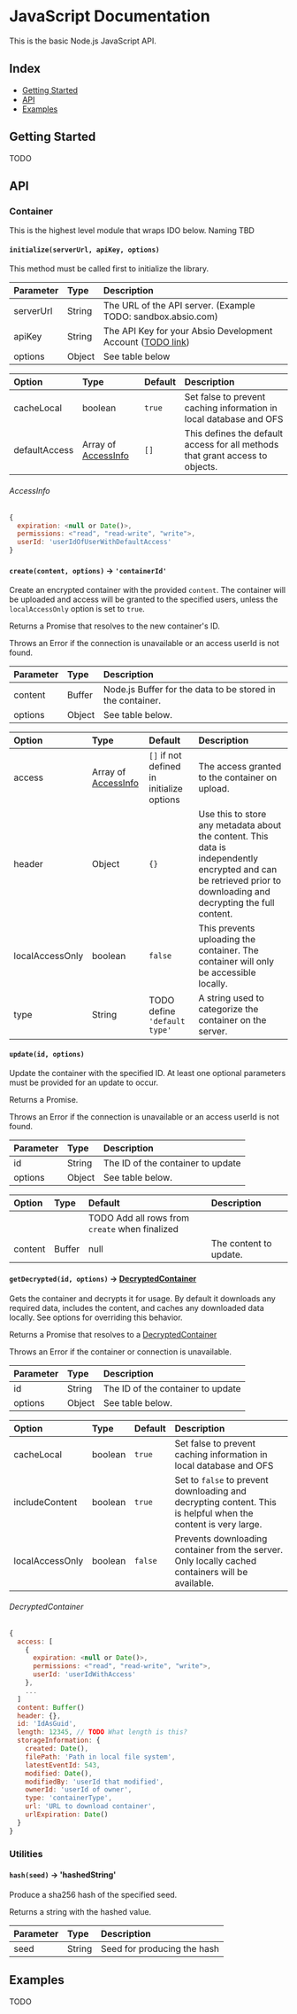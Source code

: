 # JavaScript Documentation

This is the basic Node.js JavaScript API.

## Index

* [Getting Started](#first-link)
* [API](#second-link)
* [Examples](#third-link)

## Getting Started
TODO

## API
### Container
This is the highest level module that wraps IDO below.  Naming TBD
#### `initialize(serverUrl, apiKey, options)`
This method must be called first to initialize the library.

Parameter   | Type  | Description
:------|:------|:-----------
serverUrl | String | The URL of the API server. (Example TODO: sandbox.absio.com)
apiKey | String | The API Key for your Absio Development Account ([TODO link](https://developer.absio.com/register))
options | Object | See table below

Option | Type  | Default | Description
:------|:------|:--------|:-----------
cacheLocal | boolean | `true` | Set false to prevent caching information in local database and OFS
defaultAccess | Array of [AccessInfo](#AccessInfo) | `[]` | This defines the default access for all methods that grant access to objects.
###### AccessInfo
```javascript
{
  expiration: <null or Date()>,
  permissions: <"read", "read-write", "write">,
  userId: 'userIdOfUserWithDefaultAccess'
}
```

#### `create(content, options)` -> `'containerId'`  
Create an encrypted container with the provided `content`. The container will be uploaded and access will be granted to the specified users, unless the `localAccessOnly` option is set to `true`.

Returns a Promise that resolves to the new container's ID.

Throws an Error if the connection is unavailable or an access userId is not found.

Parameter   | Type  | Description
:------|:------|:-----------
content | Buffer | Node.js Buffer for the data to be stored in the container.
options | Object | See table below.

Option | Type  | Default | Description
:------|:------|:--------|:-----------
access | Array of [AccessInfo](#AccessInfo) | `[]` if not defined in initialize options | The access granted to the container on upload.
header | Object | `{}` | Use this to store any metadata about the content.  This data is independently encrypted and can be retrieved prior to downloading and decrypting the full content.
localAccessOnly | boolean | `false` | This prevents uploading the container.  The container will only be accessible locally.
type | String | TODO define `'default type'` | A string used to categorize the container on the server.

#### `update(id, options)`
Update the container with the specified ID. At least one optional parameters must be provided for an update to occur.

Returns a Promise.

Throws an Error if the connection is unavailable or an access userId is not found.

Parameter   | Type  | Description
:------|:------|:-----------
id | String | The ID of the container to update
options | Object | See table below.

Option | Type  | Default | Description
:------|:------|:--------|:-----------
|||TODO Add all rows from `create` when finalized
content | Buffer | null | The content to update.

#### `getDecrypted(id, options)` -> [DecryptedContainer](#DecryptedContainer)
Gets the container and decrypts it for usage. By default it downloads any required data, includes the content, and caches any downloaded data locally.  See options for overriding this behavior.

Returns a Promise that resolves to a [DecryptedContainer](#DecryptedContainer)

Throws an Error if the container or connection is unavailable.

Parameter   | Type  | Description
:------|:------|:-----------
id | String | The ID of the container to update
options | Object | See table below.

Option | Type  | Default | Description
:------|:------|:--------|:-----------
cacheLocal | boolean | `true` | Set false to prevent caching information in local database and OFS
includeContent | boolean | `true` | Set to `false` to prevent downloading and decrypting content.  This is helpful when the content is very large.
localAccessOnly | boolean | `false` | Prevents downloading container from the server. Only locally cached containers will be available.

###### DecryptedContainer
``` javascript
{
  access: [
    {
      expiration: <null or Date()>,
      permissions: <"read", "read-write", "write">,
      userId: 'userIdWithAccess'
    },
    ...
  ]
  content: Buffer()
  header: {},
  id: 'IdAsGuid',
  length: 12345, // TODO What length is this?
  storageInformation: {
    created: Date(),
    filePath: 'Path in local file system',
    latestEventId: 543,
    modified: Date(),
    modifiedBy: 'userId that modified',
    ownerId: 'userId of owner',
    type: 'containerType',
    url: 'URL to download container',
    urlExpiration: Date()
  }
}
```

### Utilities
#### `hash(seed)` -> 'hashedString'
Produce a sha256 hash of the specified seed.

Returns a string with the hashed value.

Parameter   | Type  | Description
:------|:------|:-----------
seed | String | Seed for producing the hash

## Examples
TODO
